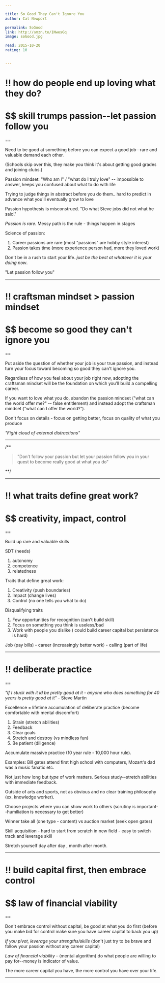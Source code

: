 ```yaml
---

title: So Good They Can't Ignore You
author: Cal Newport 

permalink: SoGood
link: http://amzn.to/1NwesGq
image: soGood.jpg  

read: 2015-10-20
rating: 10


--- 
```



# !! how do people end up loving what they do? 

# $$ skill trumps passion--let passion follow you 

==

Need to be good at something before you can expect a good job--rare and valuable demand each other.

(Schools skip over this, they make you think it's about getting good grades and joining clubs.)

Passion mindset: "Who am I" / "what do I truly love" -- impossible to answer, keeps you confused about what to do with life

Trying to judge things in abstract before you do them.. hard to predict in advance what you'll eventually grow to love

Passion hypothesis is misconstrued. "Do what Steve jobs did not what he said."

*Passion is rare.* Messy path is the rule - things happen in stages

Science of passion:

1. Career passions are rare (most "passions" are hobby style interest)
2. Passion takes time (more experience person had, more they loved work)

Don't be in a rush to start your life..*just be the best at whatever it is your doing now*.

"Let passion follow you"


---

# !! craftsman mindset > passion mindset

# $$ become so good they can't ignore you 
==

Put aside the question of whether your job is your true passion, and instead turn your focus toward becoming so good they can't ignore you.

Regardless of how you feel about your job right now, adopting the craftsman mindset will be the foundation on which you'll build a compelling career.

If you want to love what you do, abandon the passion mindset ("what can the world offer me?" -- false entitlement) and instead adopt the craftsman mindset ("what can I offer the world?").

Don't focus on details - focus on getting better, focus on quality of what you produce

*"Fight cloud of external distractions"*

---

/**

>"Don't follow your passion but let your passion follow you in your quest to become really good at what you do"

**/

---

# !! what traits define great work? 

# $$ creativity, impact, control 
== 

Build up rare and valuable skills

SDT (needs)
1. autonomy
2. competence
3. relatedness

Traits that define great work:

1. Creativity (push boundaries)
2. Impact (change lives)
3. Control (no one tells you what to do)

Disqualifying traits
1. Few opportunities for recognition (can't build skill)
2. Focus on something you think is useless/bad
3. Work with people you dislike
( could build career capital but persistence is hard)

Job (pay bills) - career (increasingly better work) - calling (part of life)


---

# !! deliberate practice 

==

*"If I stuck with it id be pretty good at it - anyone who does something for 40 years is pretty good at it"* - Steve Martin

Excellence = lifetime accumulation of deliberate practice (become comfortable with mental discomfort)

1. Strain (stretch abilities)
2. Feedback 
3. Clear goals
4. Stretch and destroy (vs mindless fun)
5. Be patient (diligence)

Accumulate massive practice (10 year rule - 10,000 hour rule). 

Examples: Bill gates attend first high school with computers, Mozart's dad was a music fanatic etc.

Not just how long but *type* of work matters. Serious study--stretch abilities with immediate feedback.

Outside of arts and sports, not as obvious and no clear training philosophy 
(ex. knowledge worker).

Choose projects where you can show work to others (scrutiny is important--humiliation is necessary to get better)

Winner take all (one type - content) vs auction market (seek open gates)

Skill acquisition - hard to start from scratch in new field - easy to switch track and leverage skill

Stretch yourself day after day , month after month.


---


# !! build capital first, then embrace control 

# $$ law of financial viability 

==

Don't embrace control without capital, be good at what you do first (before you make bid for control make sure you have career capital to back you up)

*If you pivot, leverage your strengths/skills* (don't just try to be brave and follow your passion without any career capital)

*Law of financial viability* - (mental algorithm) do what people are willing to pay for--money is indicator of value.

The more career capital you have, the more control you have over your life. 

---

